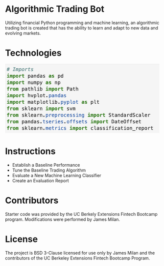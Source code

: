 # Algorithmic Trading Bot
Utilizing financial Python programming and machine learning, an algorithmic trading bot is created that has the ability to learn and adapt to new data and evolving markets.

# Technologies
![](https://github.com/JEKlektik/Mod_14/blob/8c0fe97761f94c4fb4fa8c8db2ce492ed5aff14e/Mod_14_Technologies.png)

# Instructions
- Establish a Baseline Performance
- Tune the Baseline Trading Algorithm
- Evaluate a New Machine Learning Classifier
- Create an Evaluation Report

# Contributors
Starter code was provided by the UC Berkely Extensions Fintech Bootcamp program. Modifications were performed by James Milan.

# License
The project is BSD 3-Clause licensed for use only by James Milan and the contributors of the UC Berkeley Extensions Fintech Bootcamp Program.
